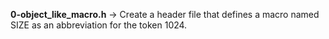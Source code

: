**0-object_like_macro.h** -> Create a header file that defines a macro named SIZE as an abbreviation for the token 1024.

